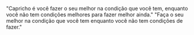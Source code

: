 "Capricho é você fazer o seu melhor na condição que você tem, enquanto você não tem condições melhores para fazer melhor ainda."
"Faça o seu melhor na condição que você tem enquanto você não tem condições de fazer."
